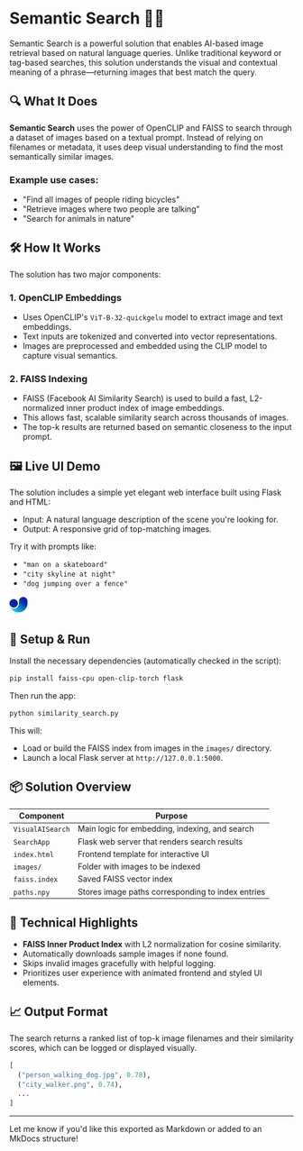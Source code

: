 # Semantic Search 🧠✨

Semantic Search is a powerful solution that enables AI-based image retrieval based on natural language queries. Unlike traditional keyword or tag-based searches, this solution understands the visual and contextual meaning of a phrase—returning images that best match the query.

## 🔍 What It Does

**Semantic Search** uses the power of OpenCLIP and FAISS to search through a dataset of images based on a textual prompt. Instead of relying on filenames or metadata, it uses deep visual understanding to find the most semantically similar images.

### Example use cases:
- "Find all images of people riding bicycles"
- "Retrieve images where two people are talking"
- "Search for animals in nature"

## 🛠️ How It Works

The solution has two major components:

### 1. **OpenCLIP Embeddings**
- Uses OpenCLIP's `ViT-B-32-quickgelu` model to extract image and text embeddings.
- Text inputs are tokenized and converted into vector representations.
- Images are preprocessed and embedded using the CLIP model to capture visual semantics.

### 2. **FAISS Indexing**
- FAISS (Facebook AI Similarity Search) is used to build a fast, L2-normalized inner product index of image embeddings.
- This allows fast, scalable similarity search across thousands of images.
- The top-k results are returned based on semantic closeness to the input prompt.

## 🖼️ Live UI Demo

The solution includes a simple yet elegant web interface built using Flask and HTML:

- Input: A natural language description of the scene you're looking for.
- Output: A responsive grid of top-matching images.

Try it with prompts like:
- `"man on a skateboard"`
- `"city skyline at night"`
- `"dog jumping over a fence"`

![UI](https://raw.githubusercontent.com/ultralytics/assets/main/logo/favicon.png)

## 🧪 Setup & Run

Install the necessary dependencies (automatically checked in the script):

```bash
pip install faiss-cpu open-clip-torch flask
```

Then run the app:

```bash
python similarity_search.py
```

This will:
- Load or build the FAISS index from images in the `images/` directory.
- Launch a local Flask server at `http://127.0.0.1:5000`.

## 📦 Solution Overview

| Component | Purpose |
|----------|---------|
| `VisualAISearch` | Main logic for embedding, indexing, and search |
| `SearchApp` | Flask web server that renders search results |
| `index.html` | Frontend template for interactive UI |
| `images/` | Folder with images to be indexed |
| `faiss.index` | Saved FAISS vector index |
| `paths.npy` | Stores image paths corresponding to index entries |

## 🧠 Technical Highlights

- **FAISS Inner Product Index** with L2 normalization for cosine similarity.
- Automatically downloads sample images if none found.
- Skips invalid images gracefully with helpful logging.
- Prioritizes user experience with animated frontend and styled UI elements.

## 📈 Output Format

The search returns a ranked list of top-k image filenames and their similarity scores, which can be logged or displayed visually.

```python
[
  ("person_walking_dog.jpg", 0.78),
  ("city_walker.png", 0.74),
  ...
]
```

---

Let me know if you'd like this exported as Markdown or added to an MkDocs structure!